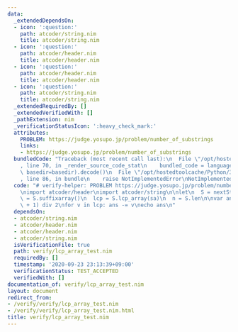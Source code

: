 ```yaml
---
data:
  _extendedDependsOn:
  - icon: ':question:'
    path: atcoder/string.nim
    title: atcoder/string.nim
  - icon: ':question:'
    path: atcoder/header.nim
    title: atcoder/header.nim
  - icon: ':question:'
    path: atcoder/header.nim
    title: atcoder/header.nim
  - icon: ':question:'
    path: atcoder/string.nim
    title: atcoder/string.nim
  _extendedRequiredBy: []
  _extendedVerifiedWith: []
  _pathExtension: nim
  _verificationStatusIcon: ':heavy_check_mark:'
  attributes:
    PROBLEM: https://judge.yosupo.jp/problem/number_of_substrings
    links:
    - https://judge.yosupo.jp/problem/number_of_substrings
  bundledCode: "Traceback (most recent call last):\n  File \"/opt/hostedtoolcache/Python/3.8.5/x64/lib/python3.8/site-packages/onlinejudge_verify/documentation/build.py\"\
    , line 70, in _render_source_code_stat\n    bundled_code = language.bundle(stat.path,\
    \ basedir=basedir).decode()\n  File \"/opt/hostedtoolcache/Python/3.8.5/x64/lib/python3.8/site-packages/onlinejudge_verify/languages/nim.py\"\
    , line 86, in bundle\n    raise NotImplementedError\nNotImplementedError\n"
  code: "# verify-helper: PROBLEM https://judge.yosupo.jp/problem/number_of_substrings\n\
    \nimport atcoder/header\nimport atcoder/string\n\nlet\n  S = nextString()\n  sa\
    \ = S.suffixarray()\n  lcp = S.lcp_array(sa)\n  n = S.len\n\nvar ans = n * (n\
    \ + 1) div 2\nfor v in lcp: ans -= v\necho ans\n"
  dependsOn:
  - atcoder/string.nim
  - atcoder/header.nim
  - atcoder/header.nim
  - atcoder/string.nim
  isVerificationFile: true
  path: verify/lcp_array_test.nim
  requiredBy: []
  timestamp: '2020-09-23 23:13:39+09:00'
  verificationStatus: TEST_ACCEPTED
  verifiedWith: []
documentation_of: verify/lcp_array_test.nim
layout: document
redirect_from:
- /verify/verify/lcp_array_test.nim
- /verify/verify/lcp_array_test.nim.html
title: verify/lcp_array_test.nim
---
```

